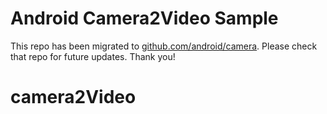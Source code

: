 
Android Camera2Video Sample
===========================

This repo has been migrated to [github.com/android/camera][1]. Please check that repo for future updates. Thank you!

[1]: https://github.com/android/camera
# camera2Video
